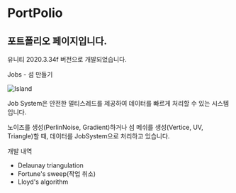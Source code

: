 # PortPolio
## 포트폴리오 페이지입니다.
유니티 2020.3.34f 버전으로 개발되었습니다.

Jobs - 섬 만들기

![Island](https://user-images.githubusercontent.com/38842774/177042012-f7361452-f275-40c0-953f-4c5a138d46c2.png)


Job System은 안전한 멀티스레드를 제공하여 데이터를 빠르게 처리할 수 있는 시스템입니다.

노이즈를 생성(PerlinNoise, Gradient)하거나 섬 메쉬를 생성(Vertice, UV, Triangle)할 때, 데이터를 JobSystem으로 처리하고 있습니다.

개발 내역
- Delaunay triangulation
- Fortune's sweep(작업 취소)
- Lloyd's algorithm

